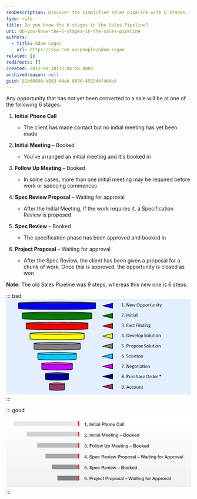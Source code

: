 ```yaml
---
seoDescription: Discover the simplified sales pipeline with 6 stages - initial phone call, initial meeting, follow-up meeting, spec review proposal, spec review, and project proposal.
type: rule
title: Do you know the 6 stages in the Sales Pipeline?
uri: do-you-know-the-6-stages-in-the-sales-pipeline
authors:
  - title: Adam Cogan
    url: https://ssw.com.au/people/adam-cogan
related: []
redirects: []
created: 2012-08-30T13:06:58.000Z
archivedreason: null
guid: 81b66890-b893-44ab-8890-45154df4d4eb
---
```


Any opportunity that has not yet been converted to a sale will be at one of the following 6 stages:

<!--endintro-->

1. **Initial Phone Call**
   * The client has made contact but no initial meeting has yet been made

2. **Initial Meeting** – Booked
   * You've arranged an initial meeting and it's booked in

3. **Follow Up Meeting** – Booked
   * In some cases, more than one initial meeting may be required before work or speccing commences

4. **Spec Review Proposal** – Waiting for approval
   * After the Initial Meeting, if the work requires it, a Specification Review is proposed

5. **Spec Review** – Booked
   * The specification phase has been approved and booked in

6. **Project Proposal** – Waiting for approval
   * After the Spec Review, the client has been given a proposal for a chunk of work. Once this is approved, the opportunity is closed as won

**Note:** The old Sales Pipeline was 9 steps, whereas this new one is 6 steps.

::: bad
![Figure: Bad example – The old sales pipeline](old-sales-pipeline.jpg)
:::

::: good
![Figure: Good example – The new sales pipeline](new-sales-pipeline.jpg)
:::
